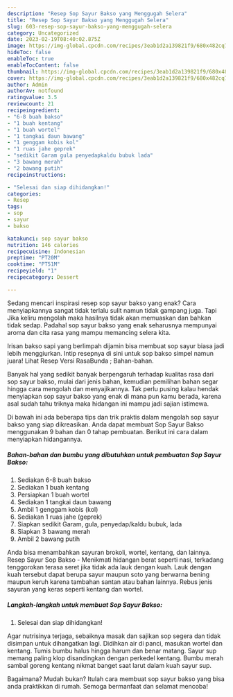 ```yaml
---
description: "Resep Sop Sayur Bakso yang Menggugah Selera"
title: "Resep Sop Sayur Bakso yang Menggugah Selera"
slug: 603-resep-sop-sayur-bakso-yang-menggugah-selera
category: Uncategorized
date: 2023-02-19T08:40:02.875Z
image: https://img-global.cpcdn.com/recipes/3eab1d2a139821f9/680x482cq70/sop-sayur-bakso-foto-resep-utama.jpg
hideToc: false
enableToc: true
enableTocContent: false
thumbnail: https://img-global.cpcdn.com/recipes/3eab1d2a139821f9/680x482cq70/sop-sayur-bakso-foto-resep-utama.jpg
cover: https://img-global.cpcdn.com/recipes/3eab1d2a139821f9/680x482cq70/sop-sayur-bakso-foto-resep-utama.jpg
author: Admin
authorAv: notfound
ratingvalue: 3.5
reviewcount: 21
recipeingredient:
- "6-8 buah bakso"
- "1 buah kentang"
- "1 buah wortel"
- "1 tangkai daun bawang"
- "1 genggam kobis kol"
- "1 ruas jahe geprek"
- "sedikit Garam gula penyedapkaldu bubuk lada"
- "3 bawang merah"
- "2 bawang putih"
recipeinstructions:

- "Selesai dan siap dihidangkan!"
categories:
- Resep
tags:
- sop
- sayur
- bakso

katakunci: sop sayur bakso 
nutrition: 146 calories
recipecuisine: Indonesian
preptime: "PT20M"
cooktime: "PT51M"
recipeyield: "1"
recipecategory: Dessert

---
```



Sedang mencari inspirasi resep sop sayur bakso yang enak? Cara menyiapkannya sangat tidak terlalu sulit namun tidak gampang juga. Tapi Jika keliru mengolah maka hasilnya tidak akan memuaskan dan bahkan tidak sedap. Padahal sop sayur bakso yang enak seharusnya mempunyai aroma dan cita rasa yang mampu memancing selera kita.


Irisan bakso sapi yang berlimpah dijamin bisa membuat sop sayur biasa jadi lebih menggiurkan. Intip resepnya di sini untuk sop bakso simpel namun juara! Lihat Resep Versi RasaBunda ; Bahan-bahan.

Banyak hal yang sedikit banyak berpengaruh terhadap kualitas rasa dari sop sayur bakso, mulai dari jenis bahan, kemudian pemilihan bahan segar hingga cara mengolah dan menyajikannya. Tak perlu pusing kalau hendak menyiapkan sop sayur bakso yang enak di mana pun kamu berada, karena asal sudah tahu triknya maka hidangan ini mampu jadi sajian istimewa.


Di bawah ini ada beberapa tips dan trik praktis dalam mengolah sop sayur bakso yang siap dikreasikan. Anda dapat membuat Sop Sayur Bakso menggunakan 9 bahan dan 0 tahap pembuatan. Berikut ini cara dalam menyiapkan hidangannya.

<!--inarticleads1-->

##### Bahan-bahan dan bumbu yang dibutuhkan untuk pembuatan Sop Sayur Bakso:

1. Sediakan 6-8 buah bakso
1. Sediakan 1 buah kentang
1. Persiapkan 1 buah wortel
1. Sediakan 1 tangkai daun bawang
1. Ambil 1 genggam kobis (kol)
1. Sediakan 1 ruas jahe (geprek)
1. Siapkan sedikit Garam, gula, penyedap/kaldu bubuk, lada
1. Siapkan 3 bawang merah
1. Ambil 2 bawang putih


Anda bisa menambahkan sayuran brokoli, wortel, kentang, dan lainnya. Resep Sayur Sop Bakso - Menikmati hidangan berat seperti nasi, terkadang tenggorokan terasa seret jika tidak ada lauk dengan kuah. Lauk dengan kuah tersebut dapat berupa sayur maupun soto yang berwarna bening maupun keruh karena tambahan santan atau bahan lainnya. Rebus jenis sayuran yang keras seperti kentang dan wortel. 

<!--inarticleads2-->

##### Langkah-langkah untuk membuat Sop Sayur Bakso:


1. Selesai dan siap dihidangkan!

Agar nutrisinya terjaga, sebaiknya masak dan sajikan sop segera dan tidak disimpan untuk dihangatkan lagi. Didihkan air di panci, masukan wortel dan kentang. Tumis bumbu halus hingga harum dan benar matang. Sayur sup memang paling klop disandingkan dengan perkedel kentang. Bumbu merah sambal goreng kentang nikmat banget saat larut dalam kuah sayur sup. 

Bagaimana? Mudah bukan? Itulah cara membuat sop sayur bakso yang bisa anda praktikkan di rumah. Semoga bermanfaat dan selamat mencoba!
